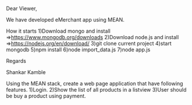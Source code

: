 Dear Viewer,

We have developed  eMerchant app using MEAN. 

How it starts
1)Download mongo and install =>https://www.mongodb.org/downloads
2)Download node.js  and install =>https://nodejs.org/en/download/
3)git clone current project
4)start mongodb
5)npm install
6)node import_data.js
7)node app.js


Regards

Shankar Kamble

Using the MEAN stack, create a web page application that have following features.
1)Login.
2)Show the list of all products in a listview
3)User should be buy a product using payment. 

